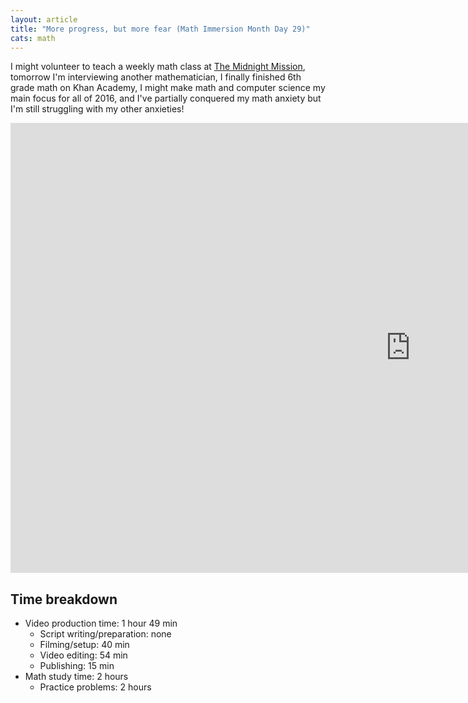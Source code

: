 ```yaml
---
layout: article
title: "More progress, but more fear (Math Immersion Month Day 29)"
cats: math
---
```


I might volunteer to teach a weekly math class at [The Midnight Mission](http://www.midnightmission.org/), tomorrow I'm interviewing another mathematician, I finally finished 6th grade math on Khan Academy, I might make math and computer science my main focus for all of 2016, and I've partially conquered my math anxiety but I'm still struggling with my other anxieties!

<iframe width="1280" height="720" src="https://www.youtube.com/embed/BGVWOqy3P-o" frameborder="0" allowfullscreen></iframe>

## Time breakdown

- Video production time: 1 hour 49 min
  - Script writing/preparation: none
  - Filming/setup: 40 min
  - Video editing: 54 min
  - Publishing: 15 min
- Math study time: 2 hours
  - Practice problems: 2 hours